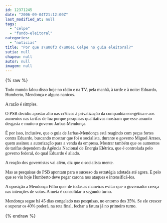 ```yaml
---
id: 12371245
date: "2006-09-04T21:12:00Z"
last_modified_at: null
tags:
  - "celpe"
  - "fundo-eleitoral"
categories:
  - "noticias"
title: "Por que s\u00f3 d\u00e1 Celpe no guia eleitoral?"
sutia: null
chapeu: null
autor: null
imagem: null
---
```

{% raw %}
<p><P><FONT face=Verdana>Todo mundo falou disso hoje no rádio e na TV, pela manhã, à tarde e à noite: Eduardo, Humberto, Mendonça e alguns nanicos.</FONT></P></p>
<p><P><FONT face=Verdana>A razão é simples. </FONT></P></p>
<p><P><FONT face=Verdana>O PSB decidiu apostar alto nas cr?ticas à privatização da companhia energética e aos aumentos nas tarifas de luz porque pesquisas qualitativas mostram que esse assunto desgasta e muito o governo Jarbas-Mendonça.</FONT></P></p>
<p><P><FONT face=Verdana>É por isso, inclusive, que o guia de Jarbas-Mendonça está reagindo com peças fortes contra Eduardo, buscando mostrar que foi o socialista, durante o governo Miguel Arraes, quem assinou a autorização para a venda da empresa. Mostrar também que os aumentos de tarifas dependem da Agência Nacional de Energia Elétrica, que é controlada pelo governo federal, do qual Eduardo é aliado.</FONT></P></p>
<p><P><FONT face=Verdana>A reação dos governistas vai além, diz que o socialista mente.</FONT></P></p>
<p><P><FONT face=Verdana>Mas as pesquisas do PSB&nbsp;apontam para o sucesso da estratégia adotada até agora. E pelo que se viu hoje Humberto deve pegar carona nos ataques e intensificá-los.</FONT></P></p>
<p><P><FONT face=Verdana>A oposição a Mendonça Filho quer de todas as maneiras evitar que o governador cresça nas&nbsp;intenções de votos. A meta é consolidar o segundo turno. </FONT></P></p>
<p><P><FONT face=Verdana>Mendonça segue há 45 dias congelado nas pesquisas, no entorno dos 35%. Se ele crescer e superar os 40% poderá, na reta final, fechar a fatura já no primeiro turno.</FONT></P> </p>
{% endraw %}